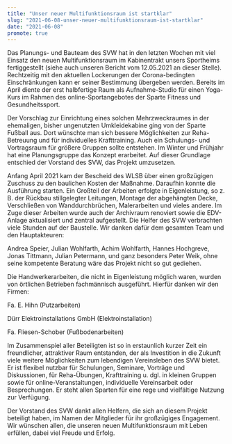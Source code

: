 ```yaml
---
title: "Unser neuer Multifunktionsraum ist startklar"
slug: "2021-06-08-unser-neuer-multifunktionsraum-ist-startklar"
date: "2021-06-08"
promote: true
---
```

Das Planungs- und Bauteam des SVW hat in den letzten Wochen mit viel Einsatz den neuen Multifunktionsraum im Kabinentrakt unsers Sportheims fertiggestellt (siehe auch unseren Bericht vom 12.05.2021 an dieser Stelle). Rechtzeitig mit den aktuellen Lockerungen der Corona-bedingten Einschränkungen kann er seiner Bestimmung übergeben werden. Bereits im April diente der erst halbfertige Raum als Aufnahme-Studio für einen Yoga-Kurs im Rahmen des online-Sportangebotes der Sparte Fitness und Gesundheitssport.


Der Vorschlag zur Einrichtung eines solchen Mehrzweckraumes in der ehemaligen, bisher ungenutzten Umkleidekabine ging von der Sparte Fußball aus. Dort wünschte man sich bessere Möglichkeiten zur Reha-Betreuung und für individuelles Krafttraining. Auch ein Schulungs- und Vortragsraum für größere Gruppen sollte entstehen. Im Winter und Frühjahr hat eine Planungsgruppe das Konzept erarbeitet. Auf dieser Grundlage entschied der Vorstand des SVW, das Projekt umzusetzen.


Anfang April 2021 kam der Bescheid des WLSB über einen großzügigen Zuschuss zu den baulichen Kosten der Maßnahme. Daraufhin konnte die Ausführung starten. Ein Großteil der Arbeiten erfolgte in Eigenleistung, so z. B. der Rückbau stillgelegter Leitungen, Montage der abgehängten Decke, Verschließen von Wanddurchbrüchen, Malerarbeiten und vieles andere. Im Zuge dieser Arbeiten wurde auch der Archivraum renoviert sowie die EDV-Anlage aktualisiert und zentral aufgestellt. Die Helfer des SVW verbrachten viele Stunden auf der Baustelle. Wir danken dafür dem gesamten Team und den Hauptakteuren:


Andrea Speier, Julian Wohlfarth, Achim Wohlfarth, Hannes Hochgreve, Jonas Tittmann, Julian Petermann, und ganz besonders Peter Weik, ohne seine kompetente Beratung wäre das Projekt nicht so gut gediehen.


Die Handwerkerarbeiten, die nicht in Eigenleistung möglich waren, wurden von örtlichen Betrieben fachmännisch ausgeführt. Hierfür danken wir den Firmen:


Fa. E. Hihn (Putzarbeiten)


Dürr Elektroinstallations GmbH (Elektroinstallation)


Fa. Fliesen-Schober (Fußbodenarbeiten)


Im Zusammenspiel aller Beteiligten ist so in erstaunlich kurzer Zeit ein freundlicher, attraktiver Raum entstanden, der als Investition in die Zukunft viele weitere Möglichkeiten zum lebendigen Vereinsleben des SVW bietet. Er ist flexibel nutzbar für Schulungen, Seminare, Vorträge und Diskussionen, für Reha-Übungen, Krafttraining u. dgl. in kleinen Gruppen sowie für online-Veranstaltungen, individuelle Vereinsarbeit oder Besprechungen. Er steht allen Sparten für eine rege und vielfältige Nutzung zur Verfügung.


Der Vorstand des SVW dankt allen Helfern, die sich an diesem Projekt beteiligt haben, im Namen der Mitglieder für ihr großzügiges Engagement. Wir wünschen allen, die unseren neuen Multifunktionsraum mit Leben erfüllen, dabei viel Freude und Erfolg.
